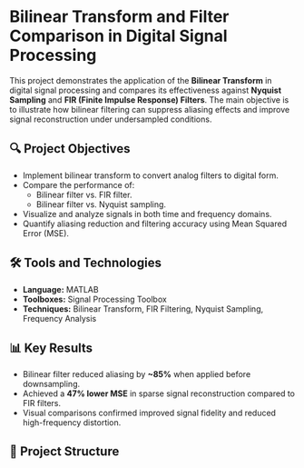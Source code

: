 # Bilinear Transform and Filter Comparison in Digital Signal Processing

This project demonstrates the application of the **Bilinear Transform** in digital signal processing and compares its effectiveness against **Nyquist Sampling** and **FIR (Finite Impulse Response) Filters**. The main objective is to illustrate how bilinear filtering can suppress aliasing effects and improve signal reconstruction under undersampled conditions.

## 🔍 Project Objectives

- Implement bilinear transform to convert analog filters to digital form.
- Compare the performance of:
  - Bilinear filter vs. FIR filter.
  - Bilinear filter vs. Nyquist sampling.
- Visualize and analyze signals in both time and frequency domains.
- Quantify aliasing reduction and filtering accuracy using Mean Squared Error (MSE).

## 🛠 Tools and Technologies

- **Language:** MATLAB
- **Toolboxes:** Signal Processing Toolbox
- **Techniques:** Bilinear Transform, FIR Filtering, Nyquist Sampling, Frequency Analysis

## 📊 Key Results

- Bilinear filter reduced aliasing by **~85%** when applied before downsampling.
- Achieved a **47% lower MSE** in sparse signal reconstruction compared to FIR filters.
- Visual comparisons confirmed improved signal fidelity and reduced high-frequency distortion.

## 📁 Project Structure

